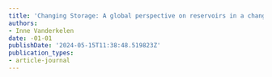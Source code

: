 ```yaml
---
title: 'Changing Storage: A global perspective on reservoirs in a changing climate'
authors:
- Inne Vanderkelen
date: -01-01
publishDate: '2024-05-15T11:38:48.519823Z'
publication_types:
- article-journal
---
```

